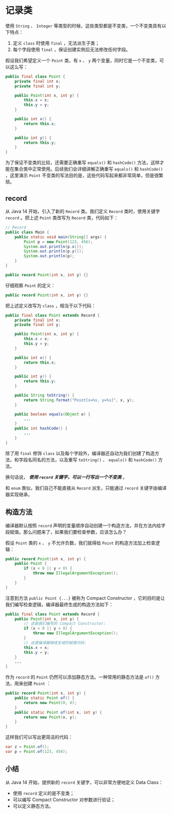 # **记录类**

使用 `String` 、 `Integer` 等类型的时候，这些类型都是不变类，一个不变类具有以下特点：

1. 定义 `class` 时使用 `final` ，无法派生子类；
2. 每个字段使用 `final` ，保证创建实例后无法修改任何字段。

假设我们希望定义一个 `Point` 类，有 `x` 、 `y` 两个变量，同时它是一个不变类，可以这么写：


```java
public final class Point {
    private final int x;
    private final int y;

    public Point(int x, int y) {
        this.x = x;
        this.y = y;
    }

    public int x() {
        return this.x;
    }

    public int y() {
        return this.y;
    }
}
```

为了保证不变类的比较，还需要正确重写 `equals()` 和 `hashCode()` 方法，这样才能在集合类中正常使用。后续我们会详细讲解正确重写 `equals()` 和 `hashCode()` ，这里演示 `Point` 不变类的写法目的是，这些代码写起来都非常简单，但是很繁琐。


## record


从 Java 14 开始，引入了新的 `Record` 类。我们定义 `Record` 类时，使用关键字 `record` 。把上述 `Point` 类改写为 `Record` 类，代码如下：


```java
// Record
public class Main {
    public static void main(String[] args) {
        Point p = new Point(123, 456);
        System.out.println(p.x());
        System.out.println(p.y());
        System.out.println(p);
    }
}

public record Point(int x, int y) {}
```


仔细观察 `Point` 的定义：

```java
public record Point(int x, int y) {}
```

把上述定义改写为 `class` ，相当于以下代码：

```java
public final class Point extends Record {
    private final int x;
    private final int y;

    public Point(int x, int y) {
        this.x = x;
        this.y = y;
    }

    public int x() {
        return this.x;
    }

    public int y() {
        return this.y;
    }

    public String toString() {
        return String.format("Point[x=%s, y=%s]", x, y);
    }

    public boolean equals(Object o) {
        ...
    }
    public int hashCode() {
        ...
    }
}
```

除了用 `final` 修饰 `class` 以及每个字段外，编译器还自动为我们创建了构造方法，和字段名同名的方法，以及重写 `toString()` 、 `equals()` 和 `hashCode()` 方法。

换句话说， ***使用 `record` 关键字，可以一行写出一个不变类*** 。

和 `enum` 类似，我们自己不能直接从 `Record` 派生，只能通过 `record` 关键字由编译器实现继承。


## 构造方法

编译器默认按照 `record` 声明的变量顺序自动创建一个构造方法，并在方法内给字段赋值。那么问题来了，如果我们要检查参数，应该怎么办？

假设 `Point` 类的 `x` 、 `y` 不允许负数，我们就得给 `Point` 的构造方法加上检查逻辑：

```java
public record Point(int x, int y) {
    public Point {
        if (x < 0 || y < 0) {
            throw new IllegalArgumentException();
        }
    }
}
```

注意到方法 `public Point {...}` 被称为 Compact Constructor ，它的目的是让我们编写检查逻辑，编译器最终生成的构造方法如下：

```java
public final class Point extends Record {
    public Point(int x, int y) {
        // 这是我们编写的 Compact Constructor:
        if (x < 0 || y < 0) {
            throw new IllegalArgumentException();
        }
        // 这是编译器继续生成的赋值代码:
        this.x = x;
        this.y = y;
    }
    ...
}
```


作为 `record` 的 `Point` 仍然可以添加静态方法。一种常用的静态方法是 `of()` 方法，用来创建 `Point` ：

```java
public record Point(int x, int y) {
    public static Point of() {
        return new Point(0, 0);
    }
    public static Point of(int x, int y) {
        return new Point(x, y);
    }
}
```

这样我们可以写出更简洁的代码：

```java
var z = Point.of();
var p = Point.of(123, 456);
```


## 小结

从 Java 14 开始，提供新的 `record` 关键字，可以非常方便地定义 Data Class：

- 使用 `record` 定义的是不变类；
- 可以编写 Compact Constructor 对参数进行验证；
- 可以定义静态方法。

